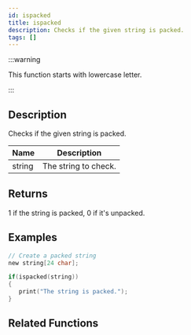 ```yaml
---
id: ispacked
title: ispacked
description: Checks if the given string is packed.
tags: []
---
```


:::warning

This function starts with lowercase letter.

:::

## Description

Checks if the given string is packed.


| Name | Description |
|------|-------------|
|string | The string to check.|


## Returns

1 if the string is packed, 0 if it's unpacked.


## Examples


```c
// Create a packed string
new string[24 char];

if(ispacked(string))
{
   print("The string is packed.");
}
```


## Related Functions


